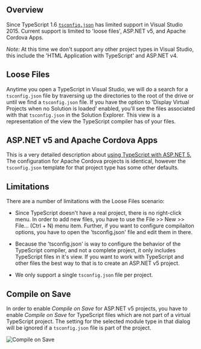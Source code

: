 ## Overview

Since TypeScript 1.6 [`tsconfig.json`](tsconfig.json.md) has limited support in Visual Studio 2015. Current support is limited to 'loose files', ASP.NET v5, and Apache Cordova Apps.

*Note:* At this time we don't support any other project types in Visual Studio, this include the 'HTML Application with TypeScript' and ASP.NET v4.

## Loose Files

Anytime you open a TypeScript in Visual Studio, we will do a search for a `tsconfig.json` file by traversing up the
directories to the root of the drive or until we find a `tsconfig.json` file. If you have the option to 'Display Virtual
Projects when no Solution is loaded' enabled, you'll see the files associated with that `tsconfig.json` in the Solution Explorer. This view is a representation of the view the TypeScript compiler has of your files.

## ASP.NET v5 and Apache Cordova Apps

This is a very detailed description about [using TypeScript with ASP.NET 5.](Using-TypeScript-With-ASP.NET-5.md)
The configuration for Apache Cordova projects is identical, however the `tsconfig.json` template for that project type
has some other defaults. 

## Limitations

There are a number of limitations with the Loose Files scenario:
 
* Since TypeScript doesn't have a real project, there is no right-click menu.
In order to add new files, you have to use the File >> New >> File... (Ctrl + N) menu item.
Further, if you want to configure compilaiton options, you have to open the 'tsconfig.json' file and edit them in there.

* Because the 'tsconfig.json' is way to configure the behavior of the TypeScript compiler, and not a complete project, 
it only includes TypeScript files in it's view. If you want to work with TypeScript and other files the best way to that
is to create an ASP.NET v5 project.

* We only support a single `tsconfig.json` file per project.

## Compile on Save

In order to enable *Compile on Save* for ASP.NET v5 projects, you have to enable *Compile on Save* for TypeScript files which are not part of a virtual TypeScript project.
The setting for the selected module type in that dialog will be ignored if a `tsconfig.json` file is part of the project.

![Compile on Save](https://raw.githubusercontent.com/wiki/Microsoft/TypeScript/aspnet-screenshots/compile-on-save.png)
